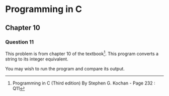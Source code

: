 # Programming in C
## Chapter 10
### Question 11

This problem is from chapter 10 of the textbook[^1]. This program converts a string to its integer equivalent.

You may wish to run the program and compare its output.


[^1]: Programming in C (Third edition) By Stephen G. Kochan - Page 232 : Q11